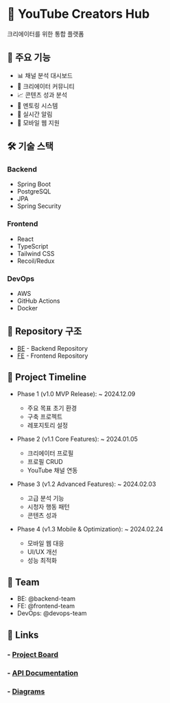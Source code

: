 # 🎨 YouTube Creators Hub

크리에이터를 위한 통합 플랫폼

## 🌟 주요 기능

- 📊 채널 분석 대시보드
- 👥 크리에이터 커뮤니티
- 📈 콘텐츠 성과 분석
- 🤝 멘토링 시스템
- 🔔 실시간 알림
- 📱 모바일 웹 지원

## 🛠️ 기술 스택

### Backend
- Spring Boot
- PostgreSQL
- JPA
- Spring Security

### Frontend
- React
- TypeScript
- Tailwind CSS
- Recoil/Redux

### DevOps
- AWS
- GitHub Actions
- Docker

## 📌 Repository 구조

- [BE](https://github.com/YouTubeCreatorsHub/BE) - Backend Repository
- [FE](https://github.com/YouTubeCreatorsHub/fe) - Frontend Repository

## 📅 Project Timeline

- Phase 1 (v1.0 MVP Release): ~ 2024.12.09
  - 주요 목표 초기 환경
  - 구축 프로젝트
  - 레포지토리 설정

- Phase 2 (v1.1 Core Features): ~ 2024.01.05
  - 크리에이터 프로필
  - 프로필 CRUD
  - YouTube 채널 연동

- Phase 3 (v1.2 Advanced Features): ~ 2024.02.03
  - 고급 분석 기능
  - 시청자 행동 패턴
  - 콘텐츠 성과

- Phase 4 (v1.3 Mobile & Optimization): ~ 2024.02.24
  - 모바일 웹 대응
  - UI/UX 개선
  - 성능 최적화

## 👥 Team

- BE: @backend-team
- FE: @frontend-team
- DevOps: @devops-team

## 📎 Links

### - [Project Board](https://github.com/orgs/YouTubeCreatorsHub/projects/1)
### - [API Documentation](링크)
### - [Diagrams](https://github.com/YouTubeCreatorsHub/.github/blob/main/docs/diagrams/erd.md)
